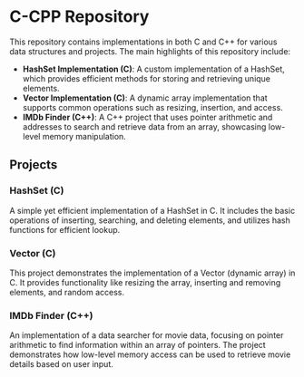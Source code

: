 # C-CPP Repository

This repository contains implementations in both C and C++ for various data structures and projects. The main highlights of this repository include:

- **HashSet Implementation (C)**: A custom implementation of a HashSet, which provides efficient methods for storing and retrieving unique elements.
- **Vector Implementation (C)**: A dynamic array implementation that supports common operations such as resizing, insertion, and access.
- **IMDb Finder (C++)**: A C++ project that uses pointer arithmetic and addresses to search and retrieve data from an array, showcasing low-level memory manipulation.

## Projects

### HashSet (C)
A simple yet efficient implementation of a HashSet in C. It includes the basic operations of inserting, searching, and deleting elements, and utilizes hash functions for efficient lookup.

### Vector (C)
This project demonstrates the implementation of a Vector (dynamic array) in C. It provides functionality like resizing the array, inserting and removing elements, and random access.

### IMDb Finder (C++)
An implementation of a data searcher for movie data, focusing on pointer arithmetic to find information within an array of pointers. The project demonstrates how low-level memory access can be used to retrieve movie details based on user input.
